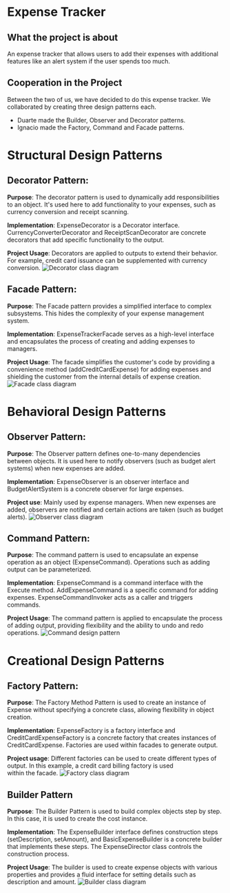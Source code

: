 # Expense Tracker

## What the project is about
An expense tracker that allows users to add their expenses with additional features like an alert system if the user spends too much.

## Cooperation in the Project
Between the two of us, we have decided to do this expense tracker. We collaborated by creating three design patterns each.
- Duarte made the Builder, Observer and Decorator patterns.
- Ignacio made the Factory, Command and Facade patterns.

# Structural Design Patterns
## Decorator Pattern:
**Purpose**: The decorator pattern is used to dynamically add responsibilities to an object. It's used here to add functionality to your expenses, such as currency conversion and receipt scanning.

**Implementation**: ExpenseDecorator is a Decorator interface. CurrencyConverterDecorator and ReceiptScanDecorator are concrete decorators that add specific functionality to the output.

**Project Usage**: Decorators are applied to outputs to extend their behavior. For example, credit card issuance can be supplemented with currency conversion.
![Decorator class diagram](https://github.com/Duarte-Rebelo27/SDE_ExpenseTracker/assets/112752484/4f5ffc51-884b-4be4-b377-2987e155e5f3)

## Facade Pattern:
**Purpose**: The Facade pattern provides a simplified interface to complex subsystems. This hides the complexity of your expense management system.

**Implementation**: ExpenseTrackerFacade serves as a high-level interface and encapsulates the process of creating and adding expenses to managers.

**Project Usage**: The facade simplifies the customer's code by providing a convenience method (addCreditCardExpense) for adding expenses and shielding the customer from the internal details of expense creation.
![Facade class diagram](https://github.com/Duarte-Rebelo27/SDE_ExpenseTracker/assets/112752484/1cb6b06a-df59-4e70-b107-189231c3b21d)


# Behavioral Design Patterns
## Observer Pattern:
**Purpose**: The Observer pattern defines one-to-many dependencies between objects. It is used here to notify observers (such as budget alert systems) when new expenses are added.

**Implementation**: ExpenseObserver is an observer interface and BudgetAlertSystem is a concrete observer for large expenses.

**Project use**: Mainly used by expense managers. When new expenses are added, observers are notified and certain actions are taken (such as budget alerts).
![Observer class diagram](https://github.com/Duarte-Rebelo27/SDE_ExpenseTracker/assets/112752484/b697b6ed-7d52-4218-a732-aeb521fece9e)

## Command Pattern:
**Purpose**: The command pattern is used to encapsulate an expense operation as an object (ExpenseCommand). Operations such as adding output can be parameterized.

**Implementation**: ExpenseCommand is a command interface with the Execute method. AddExpenseCommand is a specific command for adding expenses. ExpenseCommandInvoker acts as a caller and triggers commands.

**Project Usage**: The command pattern is applied to encapsulate the process of adding output, providing flexibility and the ability to undo and redo operations.
![Command design pattern](https://github.com/Duarte-Rebelo27/SDE_ExpenseTracker/assets/112752484/ee6866a2-5ee1-4552-93b3-14380289e785)

# Creational Design Patterns
## Factory Pattern: 
**Purpose**: The Factory Method Pattern is used to create an instance of Expense without specifying a concrete class, allowing flexibility in object creation.

**Implementation**: ExpenseFactory is a factory interface and CreditCardExpenseFactory is a concrete factory that creates instances of CreditCardExpense. Factories are used within facades to generate output.

**Project usage**: Different factories can be used to create different types of output. In this example, a credit card billing factory is used within the facade.
![Factory class diagram](https://github.com/Duarte-Rebelo27/SDE_ExpenseTracker/assets/112752484/9057fe55-59ae-4f69-a3ae-f42fd84161a1)

## Builder Pattern
**Purpose**: The Builder Pattern is used to build complex objects step by step. In this case, it is used to create the cost instance.

**Implementation**: The ExpenseBuilder interface defines construction steps (setDescription, setAmount), and BasicExpenseBuilder is a concrete builder that implements these steps. The ExpenseDirector class controls the construction process.

**Project Usage**: The builder is used to create expense objects with various properties and provides a fluid interface for setting details such as description and amount.
![Builder class diagram](https://github.com/Duarte-Rebelo27/SDE_ExpenseTracker/assets/112752484/33aacb5d-90ff-4981-8a62-02b05014146a)
